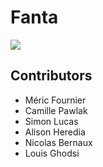 # Fanta

![](http://www.promotional-gifts.com/wp-content/uploads/2017/03/fanta-twisted-bottle-title.jpg)


## Contributors

- Méric Fournier
- Camille Pawlak
- Simon Lucas
- Alison Heredia
- Nicolas Bernaux
- Louis Ghodsi
